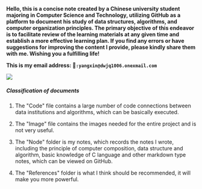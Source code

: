 **Hello, this is a concise note created by a Chinese university student majoring in Computer Science and Technology, utilizing GitHub as a platform to document his study of data structures, algorithms, and computer organization principles.  The primary objective of this endeavor is to facilitate review of the learning materials at any given time and establish a more effective learning plan.  If you find any errors or have suggestions for improving the content I provide, please kindly share them with me.  Wishing you a fulfilling life!**




**This is my email address:  📮`:yangxin@dwjq1006.onexmail.com`**

![](https://github.com/useryxin/CS/blob/main/Image/jr-korpa-9XngoIpxcEo-unsplash.png)

##### Classification of documents

1. The "Code" file contains a large number of code connections between data institutions and algorithms, which can be basically executed.

2. The "Image" file contains the images needed for the entire project and is not very useful.

3. The "Node" folder is my notes, which records the notes I wrote, including the principle of computer composition, data structure and algorithm, basic knowledge of C language and other markdown type notes, which can be viewed on GitHub.

4. The "References" folder is what I think should be recommended, it will make you more powerful.
